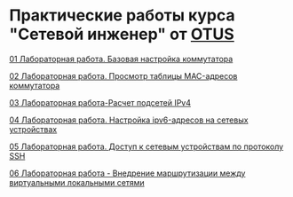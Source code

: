 # Практические работы курса "Сетевой инженер" от [OTUS](https://otus.ru/)

[01 Лабораторная работа. Базовая настройка коммутатора](01/)<br/>

[02 Лабораторная работа. Просмотр таблицы MAC-адресов коммутатора](02/)<br/>

[03 Лабораторная работа-Расчет подсетей IPv4](03/)<br/>

[04 Лабораторная работа. Настройка ipv6-адресов на сетевых устройствах](04/)<br/>

[05 Лабораторная работа. Доступ к сетевым устройствам по протоколу SSH](05/)<br/>


[06 Лабораторная работа - Внедрение маршрутизации между виртуальными локальными сетями](06/)<br/>




